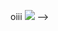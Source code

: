 oiii
![](https://i.giphy.com/media/v1.Y2lkPTc5MGI3NjExYmlrbTNjOGVxeXkyYXc1YjZ2Zm9wejEwcDFxYnJlMmRvbjNjYzdybyZlcD12MV9pbnRlcm5hbF9naWZfYnlfaWQmY3Q9Zw/mAuMfyo78F1vy/giphy.gif)
-->
